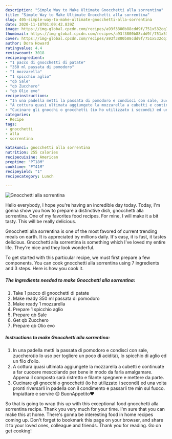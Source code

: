 ```yaml
---
description: "Simple Way to Make Ultimate Gnocchetti alla sorrentina"
title: "Simple Way to Make Ultimate Gnocchetti alla sorrentina"
slug: 405-simple-way-to-make-ultimate-gnocchetti-alla-sorrentina
date: 2020-11-18T01:09:42.839Z
image: https://img-global.cpcdn.com/recipes/a93f3800b88cdd9f/751x532cq70/gnocchetti-alla-sorrentina-recipe-main-photo.jpg
thumbnail: https://img-global.cpcdn.com/recipes/a93f3800b88cdd9f/751x532cq70/gnocchetti-alla-sorrentina-recipe-main-photo.jpg
cover: https://img-global.cpcdn.com/recipes/a93f3800b88cdd9f/751x532cq70/gnocchetti-alla-sorrentina-recipe-main-photo.jpg
author: Dora Howard
ratingvalue: 4.4
reviewcount: 3018
recipeingredient:
- "1 pacco di gnocchetti di patate"
- "350 ml passata di pomodoro"
- "1 mozzarella"
- "1 spicchio aglio"
- "qb Sale"
- "qb Zucchero"
- "qb Olio evo"
recipeinstructions:
- "In una padella metti la passata di pomodoro e condisci con sale, zucchero(io lo uso per togliere un poco di acidità), lo spicchio di aglio ed un filo d’olio."
- "A cottura quasi ultimata aggiungete la mozzarella a cubetti e continuate a far cuocere mescolando per bene in modo da farla amalgamare. Appena il composto sarà ristretto e filante spegnere e mettere da parte."
- "Cucinare gli gnocchi o gnocchetti (io ho utilizzato i secondi) ed una volta pronti riversarli in padella con il condimento e passarli tre min sul fuoco. Impiattare e servire 😊 BuonAppetito❤️"
categories:
- Recipe
tags:
- gnocchetti
- alla
- sorrentina

katakunci: gnocchetti alla sorrentina 
nutrition: 255 calories
recipecuisine: American
preptime: "PT18M"
cooktime: "PT41M"
recipeyield: "1"
recipecategory: Lunch

---
```



![Gnocchetti alla sorrentina](https://img-global.cpcdn.com/recipes/a93f3800b88cdd9f/751x532cq70/gnocchetti-alla-sorrentina-recipe-main-photo.jpg)

Hello everybody, I hope you're having an incredible day today. Today, I'm gonna show you how to prepare a distinctive dish, gnocchetti alla sorrentina. One of my favorites food recipes. For mine, I will make it a bit tasty. This will be really delicious.



Gnocchetti alla sorrentina is one of the most favored of current trending meals on earth. It is appreciated by millions daily. It's easy, it is fast, it tastes delicious. Gnocchetti alla sorrentina is something which I've loved my entire life. They're nice and they look wonderful.


To get started with this particular recipe, we must first prepare a few components. You can cook gnocchetti alla sorrentina using 7 ingredients and 3 steps. Here is how you cook it.

<!--inarticleads1-->

##### The ingredients needed to make Gnocchetti alla sorrentina:

1. Take 1 pacco di gnocchetti di patate
1. Make ready 350 ml passata di pomodoro
1. Make ready 1 mozzarella
1. Prepare 1 spicchio aglio
1. Prepare qb Sale
1. Get qb Zucchero
1. Prepare qb Olio evo




<!--inarticleads2-->

##### Instructions to make Gnocchetti alla sorrentina:

1. In una padella metti la passata di pomodoro e condisci con sale, zucchero(io lo uso per togliere un poco di acidità), lo spicchio di aglio ed un filo d’olio.
1. A cottura quasi ultimata aggiungete la mozzarella a cubetti e continuate a far cuocere mescolando per bene in modo da farla amalgamare. Appena il composto sarà ristretto e filante spegnere e mettere da parte.
1. Cucinare gli gnocchi o gnocchetti (io ho utilizzato i secondi) ed una volta pronti riversarli in padella con il condimento e passarli tre min sul fuoco. Impiattare e servire 😊 BuonAppetito❤️




So that is going to wrap this up with this exceptional food gnocchetti alla sorrentina recipe. Thank you very much for your time. I'm sure that you can make this at home. There's gonna be interesting food in home recipes coming up. Don't forget to bookmark this page on your browser, and share it to your loved ones, colleague and friends. Thank you for reading. Go on get cooking!
